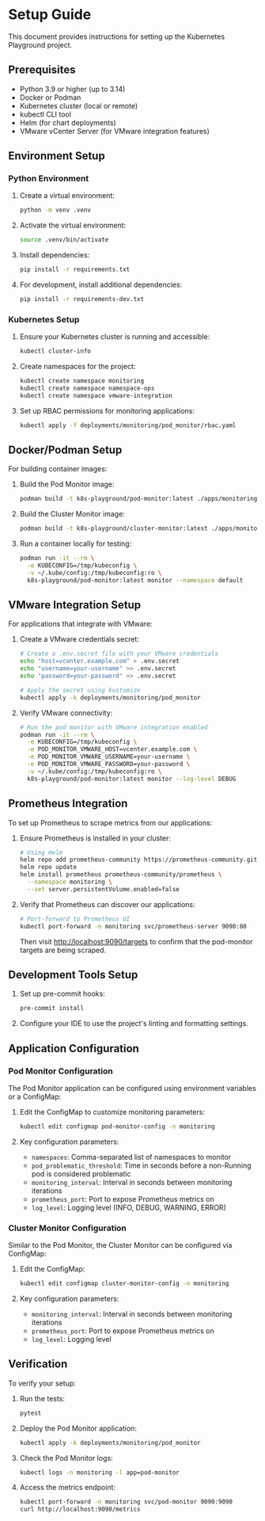 # Setup Guide

This document provides instructions for setting up the Kubernetes Playground project.

## Prerequisites

- Python 3.9 or higher (up to 3.14)
- Docker or Podman
- Kubernetes cluster (local or remote)
- kubectl CLI tool
- Helm (for chart deployments)
- VMware vCenter Server (for VMware integration features)

## Environment Setup

### Python Environment

1. Create a virtual environment:

   ```bash
   python -m venv .venv
   ```

2. Activate the virtual environment:

   ```bash
   source .venv/bin/activate
   ```

3. Install dependencies:

   ```bash
   pip install -r requirements.txt
   ```

4. For development, install additional dependencies:

   ```bash
   pip install -r requirements-dev.txt
   ```

### Kubernetes Setup

1. Ensure your Kubernetes cluster is running and accessible:

   ```bash
   kubectl cluster-info
   ```

2. Create namespaces for the project:

   ```bash
   kubectl create namespace monitoring
   kubectl create namespace namespace-ops
   kubectl create namespace vmware-integration
   ```

3. Set up RBAC permissions for monitoring applications:

   ```bash
   kubectl apply -f deployments/monitoring/pod_monitor/rbac.yaml
   ```

## Docker/Podman Setup

For building container images:

1. Build the Pod Monitor image:

   ```bash
   podman build -t k8s-playground/pod-monitor:latest ./apps/monitoring/pod_monitor
   ```

2. Build the Cluster Monitor image:

   ```bash
   podman build -t k8s-playground/cluster-monitor:latest ./apps/monitoring/cluster_monitor
   ```

3. Run a container locally for testing:

   ```bash
   podman run -it --rm \
     -e KUBECONFIG=/tmp/kubeconfig \
     -v ~/.kube/config:/tmp/kubeconfig:ro \
     k8s-playground/pod-monitor:latest monitor --namespace default
   ```

## VMware Integration Setup

For applications that integrate with VMware:

1. Create a VMware credentials secret:

   ```bash
   # Create a .env.secret file with your VMware credentials
   echo "host=vcenter.example.com" > .env.secret
   echo "username=your-username" >> .env.secret
   echo "password=your-password" >> .env.secret
   
   # Apply the secret using kustomize
   kubectl apply -k deployments/monitoring/pod_monitor
   ```

2. Verify VMware connectivity:

   ```bash
   # Run the pod monitor with VMware integration enabled
   podman run -it --rm \
     -e KUBECONFIG=/tmp/kubeconfig \
     -e POD_MONITOR_VMWARE_HOST=vcenter.example.com \
     -e POD_MONITOR_VMWARE_USERNAME=your-username \
     -e POD_MONITOR_VMWARE_PASSWORD=your-password \
     -v ~/.kube/config:/tmp/kubeconfig:ro \
     k8s-playground/pod-monitor:latest monitor --log-level DEBUG
   ```

## Prometheus Integration

To set up Prometheus to scrape metrics from our applications:

1. Ensure Prometheus is installed in your cluster:

   ```bash
   # Using Helm
   helm repo add prometheus-community https://prometheus-community.github.io/helm-charts
   helm repo update
   helm install prometheus prometheus-community/prometheus \
     --namespace monitoring \
     --set server.persistentVolume.enabled=false
   ```

2. Verify that Prometheus can discover our applications:

   ```bash
   # Port-forward to Prometheus UI
   kubectl port-forward -n monitoring svc/prometheus-server 9090:80
   ```

   Then visit [http://localhost:9090/targets](http://localhost:9090/targets) to confirm that the pod-monitor targets are being scraped.

## Development Tools Setup

1. Set up pre-commit hooks:

   ```bash
   pre-commit install
   ```

2. Configure your IDE to use the project's linting and formatting settings.

## Application Configuration

### Pod Monitor Configuration

The Pod Monitor application can be configured using environment variables or a ConfigMap:

1. Edit the ConfigMap to customize monitoring parameters:

   ```bash
   kubectl edit configmap pod-monitor-config -n monitoring
   ```

2. Key configuration parameters:

   - `namespaces`: Comma-separated list of namespaces to monitor
   - `pod_problematic_threshold`: Time in seconds before a non-Running pod is considered problematic
   - `monitoring_interval`: Interval in seconds between monitoring iterations
   - `prometheus_port`: Port to expose Prometheus metrics on
   - `log_level`: Logging level (INFO, DEBUG, WARNING, ERROR)

### Cluster Monitor Configuration

Similar to the Pod Monitor, the Cluster Monitor can be configured via ConfigMap:

1. Edit the ConfigMap:

   ```bash
   kubectl edit configmap cluster-monitor-config -n monitoring
   ```

2. Key configuration parameters:

   - `monitoring_interval`: Interval in seconds between monitoring iterations
   - `prometheus_port`: Port to expose Prometheus metrics on
   - `log_level`: Logging level

## Verification

To verify your setup:

1. Run the tests:

   ```bash
   pytest
   ```

2. Deploy the Pod Monitor application:

   ```bash
   kubectl apply -k deployments/monitoring/pod_monitor
   ```

3. Check the Pod Monitor logs:

   ```bash
   kubectl logs -n monitoring -l app=pod-monitor
   ```

4. Access the metrics endpoint:

   ```bash
   kubectl port-forward -n monitoring svc/pod-monitor 9090:9090
   curl http://localhost:9090/metrics
   ```
